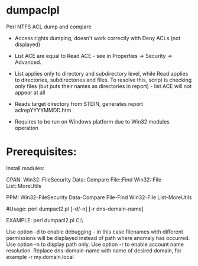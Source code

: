 # dumpaclpl
Perl NTFS ACL dump and compare

- Access rights dumping, doesn't work correctly with Deny ACLs (not displayed)
- List ACE are equal to Read ACE - see in Properties -> Security -> Advanced.
- List applies only to directory and subdirectory level, while Read applies to
  directories, subdirectories and files. To resolve this, script is checking
  only files (but puts their names as directories in report) - list ACE will
  not appear at all

- Reads target directory from STDIN, generates report aclrepYYYYMMDD.htm

- Requires to be run on Windows platform due to Win32 modules operation

# Prerequisites:
Install modules:

CPAN:
Win32::FileSecurity
Data::Compare
File::Find
Win32::File
List::MoreUtils

PPM:
Win32-FileSecurity
Data-Compare
File-Find
Win32-File
List-MoreUtils


#Usage: perl dumpacl2.pl <path> [-d/-n] [-r dns-domain-name]
		
EXAMPLE: perl dumpacl2.pl C:\
		
Use option -d to enable debugging - in this case filenames with different permissions will be displayed instead of path where anomaly has occurred. 
Use option -n to display path only.
Use option -r to enable account name resolution. Replace dns-domain-name with name of desired domain, for example -r my.domain.local
